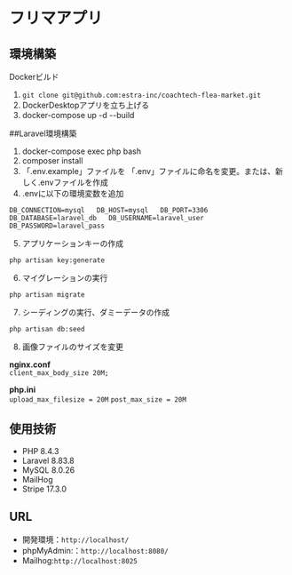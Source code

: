 # フリマアプリ

## 環境構築
Dockerビルド
1. `git clone git@github.com:estra-inc/coachtech-flea-market.git`  
2. DockerDesktopアプリを立ち上げる  
3. docker-compose up -d --build  


##Laravel環境構築

1. docker-compose exec php bash  
2. composer install   
3. 「.env.example」ファイルを 「.env」ファイルに命名を変更。または、新しく.envファイルを作成  
4. .envに以下の環境変数を追加  

``DB_CONNECTION=mysql  
DB_HOST=mysql  
DB_PORT=3306  
DB_DATABASE=laravel_db  
DB_USERNAME=laravel_user  
DB_PASSWORD=laravel_pass``  

5. アプリケーションキーの作成

``php artisan key:generate``

6. マイグレーションの実行

``php artisan migrate``

7. シーディングの実行、ダミーデータの作成

``php artisan db:seed``

8. 画像ファイルのサイズを変更

**nginx.conf**  
``client_max_body_size 20M;``

**php.ini**  
``upload_max_filesize = 20M``
``post_max_size = 20M``


## 使用技術
- PHP 8.4.3
- Laravel 8.83.8
- MySQL 8.0.26
- MailHog
- Stripe 17.3.0

## URL
- 開発環境：`http://localhost/`
- phpMyAdmin:：`http://localhost:8080/`
- Mailhog:`http://localhost:8025`